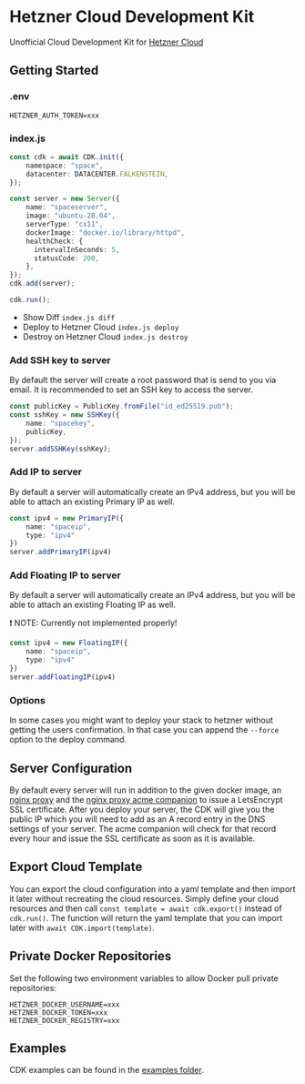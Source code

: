 # Hetzner Cloud Development Kit

Unofficial Cloud Development Kit for [Hetzner Cloud](https://www.hetzner.com/cloud)

## Getting Started

### .env
```
HETZNER_AUTH_TOKEN=xxx
```

### index.js
```ts
const cdk = await CDK.init({
    namespace: "space",
    datacenter: DATACENTER.FALKENSTEIN,
});

const server = new Server({
    name: "spaceserver",
    image: "ubuntu-20.04",
    serverType: "cx11",
    dockerImage: "docker.io/library/httpd",
    healthCheck: {
      intervalInSeconds: 5,
      statusCode: 200,
    },
});
cdk.add(server);

cdk.run();
```

- Show Diff `index.js diff`
- Deploy to Hetzner Cloud `index.js deploy`
- Destroy on Hetzner Cloud `index.js destroy`

### Add SSH key to server

By default the server will create a root password that is send to you via email. It is recommended to set an SSH key to access the server.

```ts
const publicKey = PublicKey.fromFile("id_ed25519.pub");
const sshKey = new SSHKey({
    name: "spacekey",
    publicKey,
});
server.addSSHKey(sshKey);
```

### Add IP to server

By default a server will automatically create an IPv4 address, but you will be able to attach an existing Primary IP as well.

```ts
const ipv4 = new PrimaryIP({
    name: "spaceip",
    type: "ipv4"
})
server.addPrimaryIP(ipv4)
```

### Add Floating IP to server

By default a server will automatically create an IPv4 address, but you will be able to attach an existing Floating IP as well.

❗️ NOTE: Currently not implemented properly!

```ts
const ipv4 = new FloatingIP({
    name: "spaceip",
    type: "ipv4"
})
server.addFloatingIP(ipv4)
```

### Options

In some cases you might want to deploy your stack to hetzner without getting the users confirmation. In that case you can append the `--force` option to the deploy command.

## Server Configuration

By default every server will run in addition to the given docker image, an [nginx proxy](https://github.com/nginx-proxy/nginx-proxy) and the [nginx proxy acme companion](https://github.com/nginx-proxy/acme-companion) to issue a LetsEncrypt SSL certificate. After you deploy your server, the CDK will give you the public IP which you will need to add as an A record entry in the DNS settings of your server. The acme companion will check for that record every hour and issue the SSL certificate as soon as it is available.

## Export Cloud Template

You can export the cloud configuration into a yaml template and then import it later without recreating the cloud resources. Simply define your cloud resources and then call `const template = await cdk.export()` instead of `cdk.run()`. The function will return the yaml template that you can import later with `await CDK.import(template)`.

## Private Docker Repositories

Set the following two environment variables to allow Docker pull private repositories:

```
HETZNER_DOCKER_USERNAME=xxx
HETZNER_DOCKER_TOKEN=xxx
HETZNER_DOCKER_REGISTRY=xxx
```

## Examples

CDK examples can be found in the [examples folder](./examples).
